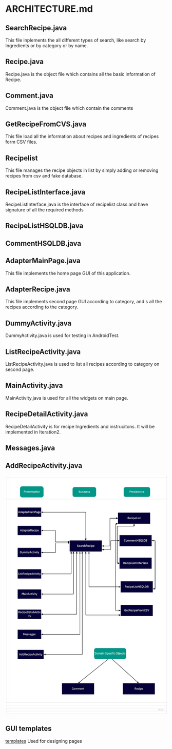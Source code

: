  # ARCHITECTURE.md

## SearchRecipe.java
This file inplements the all different types of search, like search by Ingredients or by category or by name.

## Recipe.java
Recipe.java is the object file which contains all the basic information of Recipe.

## Comment.java
Comment.java is the object file which contain the comments 

## GetRecipeFromCVS.java
This file load all the information about recipes and ingredients of recipes form CSV files.

## Recipelist
This file manages the recipe objects in list by simply adding or removing recipes from csv and fake database.

## RecipeListInterface.java
RecipeListInterface.java is the interface of recipelist class and have signature of all the required methods

## RecipeListHSQLDB.java

## CommentHSQLDB.java



## AdapterMainPage.java
This file implements the home page GUI of this application.

## AdapterRecipe.java
This file implements second page GUI according to category, and s all the recipes according to the category. 

## DummyActivity.java
DummyActivity.java is used for testing in AndroidTest.

## ListRecipeActivity.java
ListRecipeActivity.java is used to list all recipes according to category on second page.

## MainActivity.java
MainActivity.java is used for all the widgets on main page.

## RecipeDetailActivity.java
RecipeDetailActivity is for recipe Ingredients and instrucitons. It will be implemented in Iteration2.

## Messages.java

## AddRecipeActivity.java



![flow chart]( img_source/chart.jpg)

## GUI templates

[templates](https://code.cs.umanitoba.ca/winter-2022-a02/group-10/irecipe/-/issues/28) Used for designing pages
